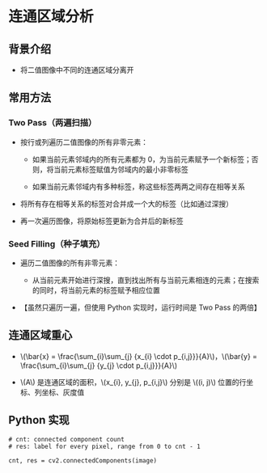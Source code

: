 <script type="text/javascript" src="http://cdn.mathjax.org/mathjax/latest/MathJax.js?config=default"></script>

# 连通区域分析

## 背景介绍

- 将二值图像中不同的连通区域分离开

## 常用方法

### Two Pass（两遍扫描）

- 按行或列遍历二值图像的所有非零元素：

	- 如果当前元素邻域内的所有元素都为 0，为当前元素赋予一个新标签；否则，将当前元素标签赋值为邻域内的最小非零标签

	- 如果当前元素邻域内有多种标签，称这些标签两两之间存在相等关系

- 将所有存在相等关系的标签对合并成一个大的标签（比如通过深搜）

- 再一次遍历图像，将原始标签更新为合并后的新标签

### Seed Filling（种子填充）

- 遍历二值图像的所有非零元素：

	- 从当前元素开始进行深搜，直到找出所有与当前元素相连的元素；在搜索的同时，将当前元素的标签赋予相应位置
		
- 【虽然只遍历一遍，但使用 Python 实现时，运行时间是 Two Pass 的两倍】

## 连通区域重心

- \\(\bar{x} = \frac{\sum\_{i}\sum\_{j} {x\_{i} \cdot p\_{i,j}}}{A}\\)，\\(\bar{y} = \frac{\sum\_{i}\sum\_{j} {y\_{j} \cdot p\_{i,j}}}{A}\\)

- \\(A\\) 是连通区域的面积，\\(x\_{i}, y\_{j}, p_{i,j}\\) 分别是 \\((i, j)\\) 位置的行坐标、列坐标、灰度值

## Python 实现

```
# cnt: connected component count
# res: label for every pixel, range from 0 to cnt - 1

cnt, res = cv2.connectedComponents(image)
```